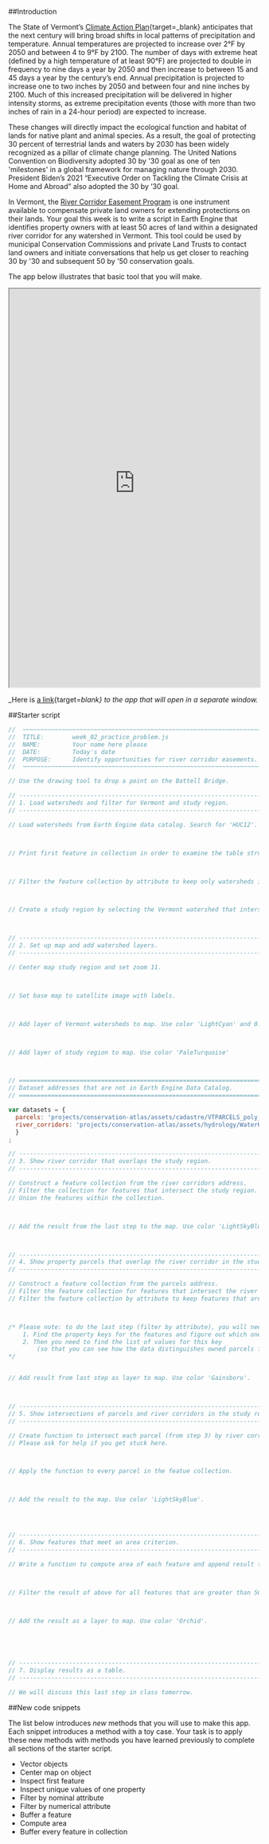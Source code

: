 ##Introduction  

The State of Vermont’s [Climate Action Plan](https://climatechange.vermont.gov/sites/climatecouncilsandbox/files/2021-12/Initial%20Climate%20Action%20Plan%20-%20Final%20-%2012-1-21.pdf){target=_blank} anticipates that the next century will bring broad shifts in local patterns of precipitation and temperature. Annual temperatures are projected to increase over 2°F by 2050 and between 4 to 9°F by 2100. The number of days with extreme heat (defined by a high temperature of at least 90°F) are projected to double in frequency to nine days a year by 2050 and then increase to between 15 and 45 days a year by the century’s end. Annual precipitation is projected to increase one to two inches by 2050 and between four and nine inches by 2100.  Much of this increased precipitation will be delivered in higher intensity storms, as extreme precipitation events (those with more than two inches of rain in a 24-hour period) are expected to increase.    

These changes will directly impact the ecological function and habitat of lands for native plant and animal species. As a result, the goal of protecting 30 percent of terrestrial lands and waters by 2030 has been widely recognized as a pillar of climate change planning. The United Nations Convention on Biodiversity adopted 30 by '30 goal as one of ten 'milestones' in a global framework for managing nature through 2030. President Biden’s 2021 “Executive Order on Tackling the Climate Crisis at Home and Abroad” also adopted the 30 by ‘30 goal.  

In Vermont, the [River Corridor Easement Program](https://dec.vermont.gov/watershed/rivers/river-corridor-and-floodplain-protection/protection) is one instrument available to compensate private land owners for extending protections on their lands. Your goal this week is to write a script in Earth Engine that identifies property owners with at least 50 acres of land within a designated river corridor for any watershed in Vermont. This tool could be used by municipal Conservation Commissions and private Land Trusts to contact land owners and initiate conversations that help us get closer to reaching 30 by '30 and subsequent 50 by '50 conservation goals.  

The app below illustrates that basic tool that you will make.          

<iframe
  src="https://jhowarth.users.earthengine.app/view/eeprimer-river-corridor-easement"
  style="width:100%; height:800px;"
></iframe>

_Here is [a link](https://jhowarth.users.earthengine.app/view/eeprimer-river-corridor-easement){target=_blank} to the app that will open in a separate window._  

##Starter script  

```js
//  ~~~~~~~~~~~~~~~~~~~~~~~~~~~~~~~~~~~~~~~~~~~~~~~~~~~~~~~~~~~~~~~~~~~~~~~
//  TITLE:        week_02_practice_problem.js  
//  NAME:         Your name here please
//  DATE:         Today's date
//  PURPOSE:      Identify opportunities for river corridor easements.      
//  ~~~~~~~~~~~~~~~~~~~~~~~~~~~~~~~~~~~~~~~~~~~~~~~~~~~~~~~~~~~~~~~~~~~~~~~

// Use the drawing tool to drop a point on the Battell Bridge.

// --------------------------------------------------------------------------------
// 1. Load watersheds and filter for Vermont and study region.    
// --------------------------------------------------------------------------------

// Load watersheds from Earth Engine data catalog. Search for 'HUC12'.  



// Print first feature in collection in order to examine the table structure.  



// Filter the feature collection by attribute to keep only watersheds in the state of Vermont.



// Create a study region by selecting the Vermont watershed that intersects the point of interest.



// --------------------------------------------------------------------------------
// 2. Set up map and add watershed layers.   
// --------------------------------------------------------------------------------

// Center map study region and set zoom 11.  



// Set base map to satellite image with labels.



// Add layer of Vermont watersheds to map. Use color 'LightCyan' and 0.5 opacity.   



// Add layer of study region to map. Use color 'PaleTurquoise'



// ================================================================================
// Dataset addresses that are not in Earth Engine Data Catalog.   
// ================================================================================  

var datasets = {
  parcels: 'projects/conservation-atlas/assets/cadastre/VTPARCELS_poly_standardized_parcels_SP_v1',
  river_corridors: 'projects/conservation-atlas/assets/hydrology/WaterHydro_RiverCorridors_poly',
  }
;

// --------------------------------------------------------------------------------
// 3. Show river corridor that overlaps the study region.  
// --------------------------------------------------------------------------------

// Construct a feature collection from the river corridors address.
// Filter the collection for features that intersect the study region.
// Union the features within the collection.  



// Add the result from the last step to the map. Use color 'LightSkyBlue'.



// --------------------------------------------------------------------------------
// 4. Show property parcels that overlap the river corridor in the study region.  
// --------------------------------------------------------------------------------

// Construct a feature collection from the parcels address.
// Filter the feature collection for features that intersect the river corridors in the study region.  
// Filter the feature collection by attribute to keep features that are parcels (not roads, water, etc).  



/* Please note: to do the last step (filter by attribute), you will need to:  
    1. Find the property keys for the features and figure out which one describes the parcel property type.
    2. Then you need to find the list of values for this key
        (so that you can see how the data distinguishes owned parcels from roads, water, etc).
*/


// Add result from last step as layer to map. Use color 'Gainsboro'.   



// --------------------------------------------------------------------------------
// 5. Show intersections of parcels and river corridors in the study region.  
// --------------------------------------------------------------------------------

// Create function to intersect each parcel (from step 3) by river corridor (from step 3).
// Please ask for help if you get stuck here.



// Apply the function to every parcel in the featue collection.  



// Add the result to the map. Use color 'LightSkyBlue'.  




// --------------------------------------------------------------------------------
// 6. Show features that meet an area criterion.
// --------------------------------------------------------------------------------

// Write a function to compute area of each feature and append result to each feature as the property 'ACRES'.



// Filter the result of above for all features that are greater than 50 acres.  



// Add the result as a layer to map. Use color 'Orchid'.





// --------------------------------------------------------------------------------
// 7. Display results as a table.
// --------------------------------------------------------------------------------

// We will discuss this last step in class tomorrow.


```

##New code snippets  

The list below introduces _new_ methods that you will use to make this app. Each snippet introduces a method with a toy case. Your task is to apply these new methods with methods you have learned previously to complete all sections of the starter script.  

- Vector objects  
- Center map on object  
- Inspect first feature  
- Inspect unique values of one property  
- Filter by nominal attribute  
- Filter by numerical attribute  
- Buffer a feature  
- Compute area  
- Buffer every feature in collection  
